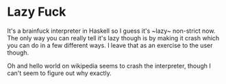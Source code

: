 # Lazy Fuck

It's a brainfuck interpreter in Haskell so I guess it's ~lazy~ non-strict now. The only way you can really tell it's lazy though is by making it crash which you can do in a few different ways. I leave that as an exercise to the user though.

Oh and hello world on wikipedia seems to crash the interpreter, though I can't seem to figure out why exactly.
